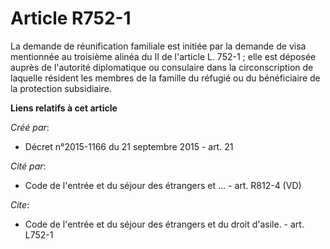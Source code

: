 # Article R752-1

La demande de réunification familiale est initiée par la demande de visa mentionnée au troisième alinéa du II de l'article L.
752-1 ; elle est déposée auprès de l'autorité diplomatique ou consulaire dans la circonscription de laquelle résident les
membres de la famille du réfugié ou du bénéficiaire de la protection subsidiaire.

**Liens relatifs à cet article**

_Créé par_:

  - Décret n°2015-1166 du 21 septembre 2015 - art. 21

_Cité par_:

  - Code de l'entrée et du séjour des étrangers et ... - art. R812-4 (VD)

_Cite_:

  - Code de l'entrée et du séjour des étrangers et du droit d'asile. - art. L752-1
